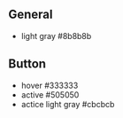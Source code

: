 ## General

- light gray #8b8b8b

## Button

- hover #333333
- active #505050
- actice light gray #cbcbcb
